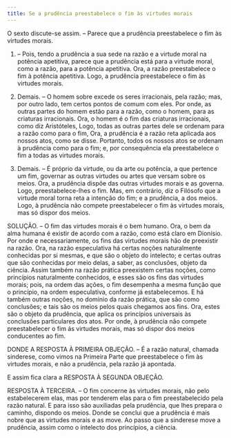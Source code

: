 ```yaml
---
title: Se a prudência preestabelece o fim às virtudes morais
---
```


O sexto discute-se assim. – Parece que a prudência preestabelece o fim às virtudes morais.  

1. – Pois, tendo a prudência a sua sede na razão e a virtude moral na potência apetitiva, parece que a prudência está para a virtude moral, como a razão, para a potência apetitiva. Ora, a razão preestabelece o fim à potência apetitiva. Logo, a prudência preestabelece o fim às virtudes morais.  

2. Demais. – O homem sobre excede os seres irracionais, pela razão; mas, por outro lado, tem certos pontos de comum com eles. Por onde, as outras partes do homem estão para a razão, como o homem, para as criaturas irracionais. Ora, o homem é o fim das criaturas irracionais, como diz Aristóteles, Logo, todas as outras partes dele se ordenam para a razão como para o fim, Ora, a prudência é a razão reta aplicada aos nossos atos, como se disse. Portanto, todos os nossos atos se ordenam à prudência como para o fim; e, por consequência ela preestabelece o fim a todas as virtudes morais.  

3. Demais. – É próprio da virtude, ou da arte ou potência, a que pertence um fim, governar as outras virtudes ou artes que versam sobre os meios. Ora, a prudência dispõe das outras virtudes morais e as governa. Logo, preestabelece-lhes o fim.  Mas, em contrário, diz o Filósofo que a virtude moral torna reta a intenção do fim; e a prudência, a dos meios. Logo, à prudência não compete preestabelecer o fim às virtudes morais, mas só dispor dos meios.  

SOLUÇÃO. – O fim das virtudes morais é o bem humano. Ora, o bem da alma humana é existir de acordo com a razão, como está claro em Dionísio. Por onde e necessariamente, os fins das virtudes morais hão de preexistir na razão. Ora, na razão especulativa há certas noções naturalmente conhecidas por si mesmas, e que são o objeto do intelecto; e certas outras que são conhecidas por meio delas, a saber, as conclusões, objeto da ciência. Assim também na razão prática preexistem certas noções, como princípios naturalmente conhecidos, e esses são os fins das virtudes morais; pois, na ordem das ações, o fim desempenha a mesma função que o princípio, na ordem especulativa, conforme já estabelecemos. E há também outras noções, no domínio da razão prática, que são como conclusões; e tais são os meios pelos quais chegamos aos fins. Ora, estes são o objeto da prudência, que aplica os princípios universais às conclusões particulares dos atos. Por onde, à prudência não compete preestabelecer o fim ás virtudes morais, mas só dispor dos meios conducentes ao fim.  

DONDE A RESPOSTA À PRIMEIRA OBJEÇÃO. – É a razão natural, chamada sinderese, como vimos na Primeira Parte que preestabelece o fim às virtudes morais, e não a prudência, pela razão já apontada.  

E assim fica clara a RESPOSTA À SEGUNDA OBJEÇÃO.  

RESPOSTA À TERCEIRA. – O fim concerne às virtudes morais, não pelo estabelecerem elas, mas por tenderem elas para o fim preestabelecido pela razão natural. E para isso são auxiliadas pela prudência, que lhes prepara o caminho, dispondo os meios. Donde se conclui que a prudência é mais nobre que as virtudes morais e as move. Ao passo que a sinderese move a prudência, assim como o intelecto dos princípios, a ciência.